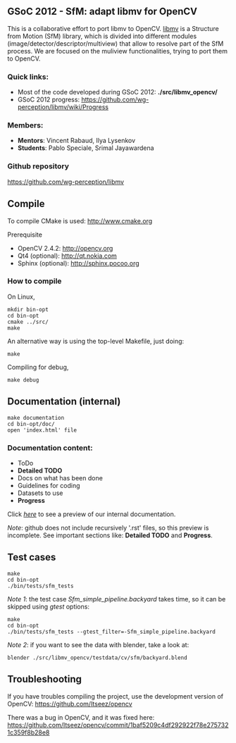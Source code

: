 ## GSoC 2012 - SfM: adapt libmv for OpenCV

This is a collaborative effort to port libmv to OpenCV. [libmv](http://code.google.com/p/libmv/) is a Structure from Motion (SfM) library, which is divided into different modules (image/detector/descriptor/multiview) that allow to resolve part of the SfM process. We are focused on the muliview functionalities, trying to port them to OpenCV.

### Quick links:
   - Most of the code developed during GSoC 2012: **./src/libmv_opencv/**
   - GSoC 2012 progress: https://github.com/wg-perception/libmv/wiki/Progress


### Members:
  - **Mentors**:  Vincent Rabaud, Ilya Lysenkov
  - **Students**: Pablo Speciale, Srimal Jayawardena


### Github repository
  https://github.com/wg-perception/libmv


## Compile
To compile CMake is used: http://www.cmake.org

Prerequisite
- OpenCV 2.4.2: http://opencv.org
- Qt4 (optional): http://qt.nokia.com
- Sphinx (optional): http://sphinx.pocoo.org


### How to compile

On Linux,

    mkdir bin-opt
    cd bin-opt
    cmake ../src/
    make

An alternative way is using the top-level Makefile, just doing:

    make

Compiling for debug,

    make debug



## Documentation (internal)
    make documentation
    cd bin-opt/doc/
    open 'index.html' file

### Documentation content:
- ToDo
- **Detailed TODO**
- Docs on what has been done
- Guidelines for coding
- Datasets to use
- **Progress**

Click [*here*](https://github.com/wg-perception/libmv/blob/master/src/libmv_opencv/doc/source/index.rst) to see a preview of our internal documentation.

_Note_: github does not include recursively '.rst' files, so this preview is incomplete. See important sections like: **Detailed TODO** and **Progress**.


## Test cases
    make
    cd bin-opt
    ./bin/tests/sfm_tests


_Note 1_: the test case *Sfm_simple_pipeline.backyard* takes time, so it can be skipped using *gtest* options:

    make
    cd bin-opt
    ./bin/tests/sfm_tests --gtest_filter=-Sfm_simple_pipeline.backyard


_Note 2_: if you want to see the data with blender, take a look at:

    blender ./src/libmv_opencv/testdata/cv/sfm/backyard.blend


## Troubleshooting

If you have troubles compiling the project, use the development version of OpenCV:
   https://github.com/Itseez/opencv

There was a bug in OpenCV, and it was fixed here:
   https://github.com/Itseez/opencv/commit/1baf5209c4df292922f78e2757321c359f8b28e8
